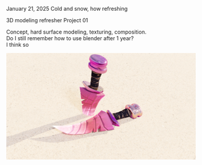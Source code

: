 January 21, 2025 Cold and snow, how refreshing

3D modeling refresher Project 01

Concept, hard surface modeling, texturing, composition.  
Do I still remember how to use blender after 1 year?  
I think so  

![alt text](https://github.com/okkitoh/250121__SandstormModel/blob/main/SandStorm_Render.png)

